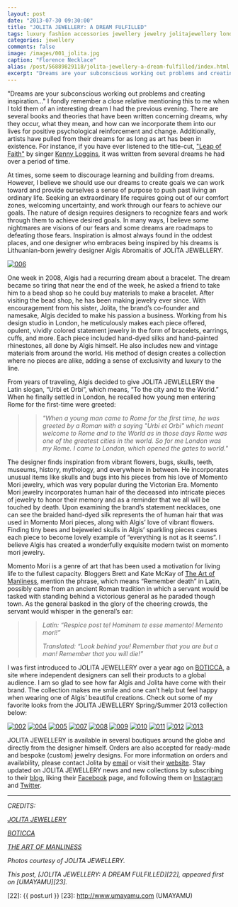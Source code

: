 ```yaml
---
layout: post
date: "2013-07-30 09:30:00"
title: "JOLITA JEWELLERY: A DREAM FULFILLED"
tags: luxury fashion accessories jewellery jewelry jolitajewellery london england lithuania artisan craftsmanship heritage tradition culture
categories: jewellery
comments: false
image: /images/001_jolita.jpg
caption: "Florence Necklace"
alias: /post/56889829118/jolita-jewellery-a-dream-fulfilled/index.html
excerpt: "Dreams are your subconscious working out problems and creating inspiration…&quot; I fondly remember a close relative mentioning this to me when I told them of an interesting dream I had the previous evening. There are several books and theories that have been written concerning dreams, why they occur, what they mean, and how can we incorporate them into our lives for positive psychological reinforcement and change. Additionally, artists have pulled from their dreams for as long as art has been in existence."
---
```


"Dreams are your subconscious working out problems and creating inspiration…" I fondly remember a close relative mentioning this to me when I told them of an interesting dream I had the previous evening. There are several books and theories that have been written concerning dreams, why they occur, what they mean, and how can we incorporate them into our lives for positive psychological reinforcement and change. Additionally, artists have pulled from their dreams for as long as art has been in existence. For instance, if you have ever listened to the title-cut, ["Leap of Faith"][1] by singer [Kenny Loggins][2], it was written from several dreams he had over a period of time.

At times, some seem to discourage learning and building from dreams. However, I believe we should use our dreams to create goals we can work toward and provide ourselves a sense of purpose to push past living an ordinary life. Seeking an extraordinary life requires going out of our comfort zones, welcoming uncertainty, and work through our fears to achieve our goals. The nature of design requires designers to recognize fears and work through them to achieve desired goals. In many ways, I believe some nightmares are visions of our fears and some dreams are roadmaps to defeating those fears. Inspiration is almost always found in the oddest places, and one designer who embraces being inspired by his dreams is Lithuanian-born jewelry designer Algis Abromaitis of JOLITA JEWELLERY.

[![006][3]][3]

One week in 2008, Algis had a recurring dream about a bracelet. The dream became so tiring that near the end of the week, he asked a friend to take him to a bead shop so he could buy materials to make a bracelet. After visiting the bead shop, he has been making jewelry ever since. With encouragement from his sister, Jolita, the brand’s co-founder and namesake, Algis decided to make his passion a business. Working from his design studio in London, he meticulously makes each piece offered, opulent, vividly colored statement jewelry in the form of bracelets, earrings, cuffs, and more. Each piece included hand-dyed silks and hand-painted rhinestones, all done by Algis himself. He also includes new and vintage materials from around the world. His method of design creates a collection where no pieces are alike, adding a sense of exclusivity and luxury to the line.

From years of traveling, Algis decided to give JOLITA JEWLELLERY the Latin slogan, “Urbi et Orbi”, which means, “To the city and to the World.” When he finally settled in London, he recalled how young men entering Rome for the first-time were greeted:

>>_"When a young man came to Rome for the first time, he was greeted by a Roman with a saying "Urbi et Orbi" which meant welcome to Rome and to the World as in those days Rome was one of the greatest cities in the world. So for me London was my Rome. I came to London, which opened the gates to world."_

The designer finds inspiration from vibrant flowers, bugs, skulls, teeth, museums, history, mythology, and everywhere in between. He incorporates unusual items like skulls and bugs into his pieces from his love of Momento Mori jewelry, which was very popular during the Victorian Era. Momento Mori jewelry incorporates human hair of the deceased into intricate pieces of jewelry to honor their memory and as a reminder that we all will be touched by death. Upon examining the brand’s statement necklaces, one can see the braided hand-dyed silk represents the of human hair that was used in Momento Mori pieces, along with Algis’ love of vibrant flowers. Finding tiny bees and bejeweled skulls in Algis’ sparkling pieces causes each piece to become lovely example of “everything is not as it seems”. I believe Algis has created a wonderfully exquisite modern twist on momento mori jewelry.

Momento Mori is a genre of art that has been used a motivation for living life to the fullest capacity. Bloggers Brett and Kate McKay of [The Art of Manliness][4], mention the phrase, which means “Remember death” in Latin, possibly came from an ancient Roman tradition in which a servant would be tasked with standing behind a victorious general as he paraded though town. As the general basked in the glory of the cheering crowds, the servant would whisper in the general’s ear:

>> _Latin: “Respice post te! Hominem te esse memento! Memento mori!”_
>>
>>_Translated: “Look behind you! Remember that you are but a man! Remember that you will die!”_

I was first introduced to JOLITA JEWELLERY over a year ago on [BOTICCA][5], a site where independent designers can sell their products to a global audience. I am so glad to see how far Algis and Jolita have come with their brand. The collection makes me smile and one can’t help but feel happy when wearing one of Algis’ beautiful creations. Check out some of my favorite looks from the JOLITA JEWELLERY Spring/Summer 2013 collection below:

[![002][6]][6]
[![004][7]][7]
[![005][8]][8]
[![007][9]][9]
[![008][10]][10]
[![009][11]][11]
[![010][12]][12]
[![011][13]][13]
[![012][14]][14]
[![013][15]][15]

JOLITA JEWELLERY is available in several boutiques around the globe and directly from the designer himself. Orders are also accepted for ready-made and bespoke (custom) jewelry designs. For more information on orders and availability, please contact Jolita by [email][16] or visit their [website][17]. Stay updated on JOLITA JEWELLERY news and new collections by subscribing to their [blog][18], liking their [Facebook][19] page, and following them on [Instagram][20] and [Twitter][21].

---

_CREDITS:_

_[JOLITA JEWELLERY][16]_

_[BOTICCA][5]_

_[THE ART OF MANLINESS][4]_

_Photos courtesy of JOLITA JEWELLERY._

_This post, [JOLITA JEWELLERY: A DREAM FULFILLED][22], appeared first on [UMAYAMU][23]._

   [1]: http://youtu.be/NEH6nLcQam0 (Leap of Faith on YouTube)
   [2]: http://www.kennyloggins.com/ (Kenny Loggins - Official Website)
   [3]: /images/006_jolita.jpg
   [4]: http://www.artofmanliness.com/2012/10/29/memento-mori-art/ (Momento Mori: Art to Help You Meditate on Death and Become a Better Man)
   [5]: https://boticca.com/jolitajewellery/ (BOTICCA)
   [6]: /images/002_jolita.jpg
   [7]: /images/004_jolita.jpg
   [8]: /images/005_jolita.jpg
   [9]: /images/007_jolita.jpg
   [10]: /images/008_jolita.jpg
   [11]: /images/009_jolita.jpg
   [12]: /images/010_jolita.jpg
   [13]: /images/011_jolita.jpg
   [14]: /images/012_jolita.jpg
   [15]: /images/013_jolita.jpg
   [16]: mailto:Jolita@jolitajewellery.com?subject=Hello%20JOLITA!&amp;body=I%20saw%20your%20feature%20on%20UMAYAMU%20and%20want%20more%20information%20about%20the%20JOLITA%20JEWELLERY%20collection.
   [17]: http://www.jolitajewellery.com/ (JOLITA JEWELLERY)
   [18]: http://www.jolitajewellery.wordpress.com (JOLITA JEWELLERY Blog)
   [19]: https://www.facebook.com/jolitajewellery (JOLITAJEWELLERY)
   [20]: https://instagram.com/jolitajewellery (@JOLITAJEWELLERY)
   [21]: https://twitter.com/JolitaJewellery (@JOLITAJEWELLERY)
   [22]: {{ post.url }}
   [23]: http://www.umayamu.com (UMAYAMU)
